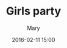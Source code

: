 ---
layout: portfolio
title: "Girls party"
date: "2016-02-11 15:00"
author: Mary
categories: [fashion]

name: "album7"

frontImage: 
    file: "front.jpg"
    type: 'landscape'
      
photos: 
    - file: "front.jpg"
      type: "landscape" 
    - file: "1.jpg"
      type: "portrait" 
    - file: "2.jpg"
      type: "portrait" 
    - file: "3.jpg"
      type: "portrait" 
    - file: "4.jpg"
      type: "portrait" 
    - file: "5.jpg"
      type: "portrait" 
    - file: "6.jpg"
      type: "portrait" 
    - file: "7.jpg"
      type: "portrait" 
    - file: "8.jpg"
      type: "portrait" 
    - file: "9.jpg"
      type: "landscape" 
    - file: "10.jpg"
      type: "landscape" 
    - file: "11.jpg"
      type: "portrait" 
    - file: "12.jpg"
      type: "portrait"

comments: false
published: true
sharing: false

---